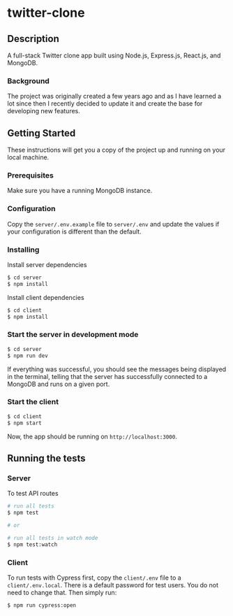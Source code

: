 # twitter-clone

## Description

A full-stack Twitter clone app built using Node.js, Express.js, React.js, and MongoDB.

### Background

The project was originally created a few years ago and as I have learned a lot since then I recently decided to update it and create the base for developing new features.

## Getting Started

These instructions will get you a copy of the project up and running on your local machine.

### Prerequisites

Make sure you have a running MongoDB instance.

### Configuration

Copy the `server/.env.example` file to `server/.env` and update the values if your configuration is different than the default.

### Installing

Install server dependencies

```bash
$ cd server
$ npm install
```

Install client dependencies

```bash
$ cd client
$ npm install
```

### Start the server in development mode

```bash
$ cd server
$ npm run dev
```

If everything was successful, you should see the messages being displayed in the terminal, telling that the server has successfully connected to a MongoDB and runs on a given port.

### Start the client

```bash
$ cd client
$ npm start
```

Now, the app should be running on `http://localhost:3000`.

## Running the tests

### Server

To test API routes

```bash
# run all tests
$ npm test

# or

# run all tests in watch mode
$ npm test:watch
```

### Client

To run tests with Cypress first, copy the `client/.env` file to a `client/.env.local`. There is a default password for test users. You do not need to change that. Then simply run:

```bash
$ npm run cypress:open
```
